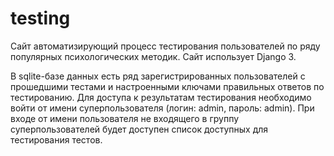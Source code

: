 # testing

Сайт автоматизирующий процесс тестирования пользователей по ряду популярных психологических методик.
Сайт использует Django 3.

В sqlite-базе данных есть ряд зарегистрированных пользователей с прошедшими тестами и настроенными ключами правильных ответов по тестированию.
Для доступа к результатам тестирования необходимо войти от имени суперпользователя (логин: admin, пароль: admin).
При входе от имени пользователя не входящего в группу суперпользователей будет доступен список доступных для тестирования тестов.